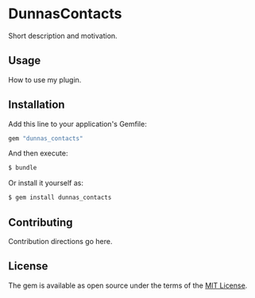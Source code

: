 # DunnasContacts
Short description and motivation.

## Usage
How to use my plugin.

## Installation
Add this line to your application's Gemfile:

```ruby
gem "dunnas_contacts"
```

And then execute:
```bash
$ bundle
```

Or install it yourself as:
```bash
$ gem install dunnas_contacts
```

## Contributing
Contribution directions go here.

## License
The gem is available as open source under the terms of the [MIT License](https://opensource.org/licenses/MIT).
